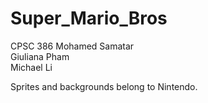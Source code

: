 # Super_Mario_Bros
CPSC 386
Mohamed Samatar  
Giuliana Pham  
Michael Li  

Sprites and backgrounds belong to Nintendo.  
